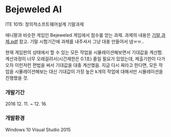 # Bejeweled AI
ITE 1015: 창의적소프트웨어설계 기말과제

애니팡과 비슷한 게임인 Bejeweled 게임에서 점수를 얻는 과제. 과제의 내용은 [기말 과제.pdf](https://github.com/starlettkim/Bejeweled-AI/blob/master/%EA%B8%B0%EB%A7%90%20%EA%B3%BC%EC%A0%9C.pdf) 참고. 기말 시험기간에 과제를 내주셔서 그냥 대충 만들어서 냄ㅠㅠ.. 

현재 게임판의 상태에서 할 수 있는 모든 작업을 시뮬레이션해보면서 기대값을 계산함. 계산과정이 너무 오래걸려서(시간제한은 0.1초) 줄일 필요가 있었는데, 제출기한이 다가오자 이런저런 편법을 써서 기대값을 대충 계산했음. 지금 다시 짜라고 한다면, 모든 작업을 시뮬레이션해보는 대신 기대값이 가장 높은 k개의 작업에 대해서만 시뮬레이션을 진행했을 것. 

### 개발기간
2016 12. 11. ~ 12. 16.

### 개발환경
Windows 10
Visual Studio 2015
